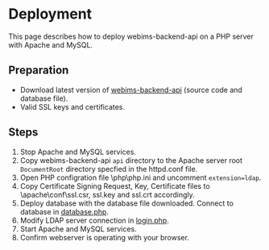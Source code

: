# Deployment
This page describes how to deploy webims-backend-api on a PHP server with Apache and MySQL.

## Preparation
- Download latest version of [webims-backend-api](https://github.com/zammitjohn/webims-backend-api/releases) (source code and database file).
- Valid SSL keys and certificates.

## Steps
1. Stop Apache and MySQL services.
2. Copy webims-backend-api ```api``` directory to the Apache server root ```DocumentRoot``` directory specfied in the httpd.conf file.
3. Open PHP configration file \php\php.ini and uncomment ```extension=ldap```.
4. Copy Certificate Signing Request, Key, Certificate files to \apache\conf\ssl.csr, ssl.key and ssl.crt accordingly.
5. Deploy database with the database file downloaded. Connect to database in [database.php](../api/config/database.php).
6. Modify LDAP server connection in [login.php](../api/user/login.php).
7. Start Apache and MySQL services.
8. Confirm webserver is operating with your browser.